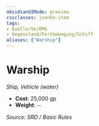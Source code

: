 ```yaml
---
obsidianUIMode: preview
cssclasses: json5e-item
tags:
- Quelle/5e/DMG
- Gegenstand/Fortbewegung/Schiff
aliases: ["Warship"]
---
```

# Warship
*Ship, Vehicle (water)*  

- **Cost**: 25,000 gp
- **Weight**: ⏤

*Source: SRD / Basic Rules*